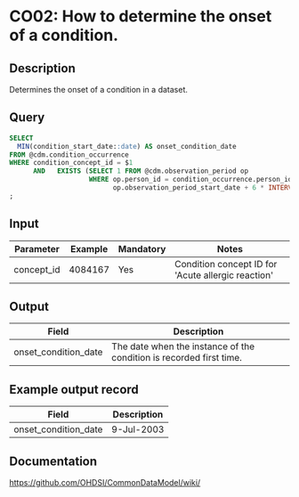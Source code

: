 <!---
Group:condition occurrence
Name:CO02 How to determine the onset of a condition.
Author:Patrick Ryan
CDM Version: 5.3
-->

# CO02: How to determine the onset of a condition.

## Description
Determines the onset of a condition in a dataset. 

## Query
```sql
SELECT
  MIN(condition_start_date::date) AS onset_condition_date
FROM @cdm.condition_occurrence
WHERE condition_concept_id = $1 
      AND   EXISTS (SELECT 1 FROM @cdm.observation_period op 
                    WHERE op.person_id = condition_occurrence.person_id
                          op.observation_period_start_date + 6 * INTERVAL '1 month' < condition_occurrence.condition_start_date)
;
```

## Input

|  Parameter |  Example |  Mandatory |  Notes |
| --- | --- | --- | --- |
| concept_id | 4084167 | Yes | Condition concept ID for 'Acute allergic reaction' |  

## Output

|  Field |  Description |
| --- | --- |
| onset_condition_date | The date when the instance of the condition is recorded first time. | 

## Example output record

|  Field |  Description |
| --- | --- |
| onset_condition_date |  9-Jul-2003 | 


## Documentation
https://github.com/OHDSI/CommonDataModel/wiki/
